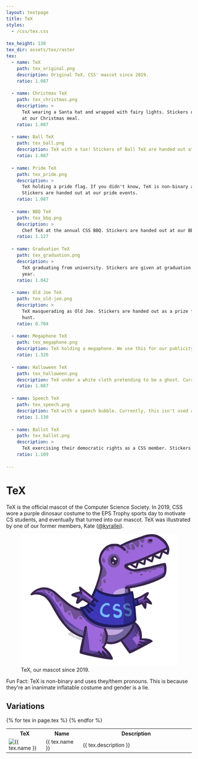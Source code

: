 ```yaml
---
layout: textpage
title: TeX
styles:
  - /css/tex.css

tex_height: 130
tex_dir: assets/tex/raster
tex:
  - name: TeX
    path: tex_original.png
    description: Original TeX, CSS' mascot since 2019.
    ratio: 1.087

  - name: Christmas TeX
    path: tex_christmas.png
    description: >
      TeX wearing a Santa hat and wrapped with fairy lights. Stickers of Christmas TeX are handed out 
      at our Christmas meal.
    ratio: 1.087

  - name: Ball TeX
    path: tex_ball.png
    description: TeX with a tux! Stickers of Ball TeX are handed out at the CSS Ball.
    ratio: 1.087

  - name: Pride TeX
    path: tex_pride.png
    description: >
      TeX holding a pride flag. If you didn't know, TeX is non-binary and uses they/them pronouns. 
      Stickers are handed out at our pride events.
    ratio: 1.087

  - name: BBQ TeX
    path: tex_bbq.png
    description: >
      Chef TeX at the annual CSS BBQ. Stickers are handed out at our BBQ events.
    ratio: 1.127   
    
  - name: Graduation TeX
    path: tex_graduation.png
    description: > 
      TeX graduating from university. Stickers are given at graduation to those graduating each 
      year.
    ratio: 1.042

  - name: Old Joe TeX
    path: tex_old-joe.png
    description: > 
      TeX masquerading as Old Joe. Stickers are handed out as a prize for completing the scavenger 
      hunt.
    ratio: 0.704

  - name: Megaphone TeX
    path: tex_megaphone.png
    description: TeX holding a megaphone. We use this for our publicity.
    ratio: 1.326

  - name: Halloween TeX
    path: tex_halloween.png
    description: TeX under a white cloth pretending to be a ghost. Currently, this isn't used anywhere.
    ratio: 1.087

  - name: Speech TeX
    path: tex_speech.png
    description: TeX with a speech bubble. Currently, this isn't used anywhere.
    ratio: 1.130

  - name: Ballot TeX
    path: tex_ballot.png
    description: >
      TeX exercising their democratic rights as a CSS member. Stickers are handed out at our AGM.
    ratio: 1.109

---
```


# TeX

TeX is the official mascot of the Computer Science Society. In 2019, CSS wore a purple dinosaur costume to the 
EPS Trophy sports day to motivate CS students, and eventually that turned into our mascot. TeX was 
illustrated by one of our former members, Kate ([@kyrallei](https://www.instagram.com/kyrallei/)).

<figure>
  <img src="/assets/tex/raster/tex_original.png" alt="TeX">
  <figcaption>TeX, our mascot since 2019.</figcaption>
</figure>

Fun Fact: TeX is non-binary and uses they/them pronouns. This is because they're an inanimate inflatable costume 
and gender is a lie.

## Variations

<table>
  <colgroup>
      <col span="1" style="width: 20%;">
      <col span="1" style="width: 20%;">
      <col span="1" style="width: 60%;">
  </colgroup>
  <tbody>
    <tr>
      <th>TeX</th>
      <th>Name</th>
      <th>Description</th>
    </tr>
  {% for tex in page.tex %}
    <tr>
      <td><img src="/{{ page.tex_dir }}/{{ tex.path }}" alt="{{ tex.name }}" width="{{ page.tex_height | times: tex.ratio }}" height="{{ page.tex_height }}" /></td>
      <td>{{ tex.name }}</td>
      <td>{{ tex.description }}</td>
    </tr>
  {% endfor %}
  </tbody>
</table>
